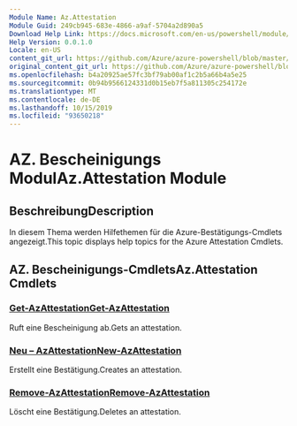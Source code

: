 ```yaml
---
Module Name: Az.Attestation
Module Guid: 249cb945-683e-4866-a9af-5704a2d890a5
Download Help Link: https://docs.microsoft.com/en-us/powershell/module/az.attestation
Help Version: 0.0.1.0
Locale: en-US
content_git_url: https://github.com/Azure/azure-powershell/blob/master/src/Attestation/Attestation/help/Az.Attestation.md
original_content_git_url: https://github.com/Azure/azure-powershell/blob/master/src/Attestation/Attestation/help/Az.Attestation.md
ms.openlocfilehash: b4a20925ae57fc3bf79ab00af1c2b5a66b4a5e25
ms.sourcegitcommit: 0b94b9566124331d0b15eb7f5a811305c254172e
ms.translationtype: MT
ms.contentlocale: de-DE
ms.lasthandoff: 10/15/2019
ms.locfileid: "93650218"
---
```

# <span data-ttu-id="437eb-101">AZ. Bescheinigungs Modul</span><span class="sxs-lookup"><span data-stu-id="437eb-101">Az.Attestation Module</span></span>
## <span data-ttu-id="437eb-102">Beschreibung</span><span class="sxs-lookup"><span data-stu-id="437eb-102">Description</span></span>
<span data-ttu-id="437eb-103">In diesem Thema werden Hilfethemen für die Azure-Bestätigungs-Cmdlets angezeigt.</span><span class="sxs-lookup"><span data-stu-id="437eb-103">This topic displays help topics for the Azure Attestation Cmdlets.</span></span>

## <span data-ttu-id="437eb-104">AZ. Bescheinigungs-Cmdlets</span><span class="sxs-lookup"><span data-stu-id="437eb-104">Az.Attestation Cmdlets</span></span>
### [<span data-ttu-id="437eb-105">Get-AzAttestation</span><span class="sxs-lookup"><span data-stu-id="437eb-105">Get-AzAttestation</span></span>](Get-AzAttestation.md)
<span data-ttu-id="437eb-106">Ruft eine Bescheinigung ab.</span><span class="sxs-lookup"><span data-stu-id="437eb-106">Gets an attestation.</span></span>

### [<span data-ttu-id="437eb-107">Neu – AzAttestation</span><span class="sxs-lookup"><span data-stu-id="437eb-107">New-AzAttestation</span></span>](New-AzAttestation.md)
<span data-ttu-id="437eb-108">Erstellt eine Bestätigung.</span><span class="sxs-lookup"><span data-stu-id="437eb-108">Creates an attestation.</span></span>

### [<span data-ttu-id="437eb-109">Remove-AzAttestation</span><span class="sxs-lookup"><span data-stu-id="437eb-109">Remove-AzAttestation</span></span>](Remove-AzAttestation.md)
<span data-ttu-id="437eb-110">Löscht eine Bestätigung.</span><span class="sxs-lookup"><span data-stu-id="437eb-110">Deletes an attestation.</span></span>

